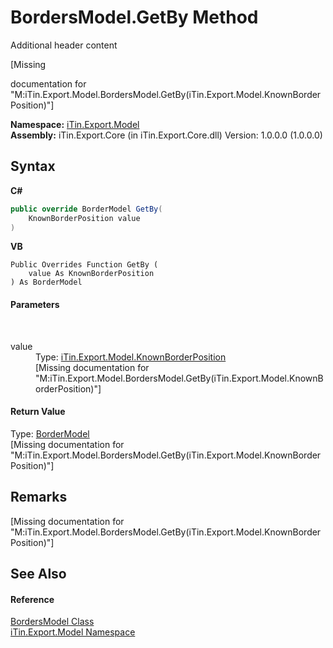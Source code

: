 # BordersModel.GetBy Method 
Additional header content 

\[Missing <summary> documentation for "M:iTin.Export.Model.BordersModel.GetBy(iTin.Export.Model.KnownBorderPosition)"\]

**Namespace:**&nbsp;<a href="N_iTin_Export_Model">iTin.Export.Model</a><br />**Assembly:**&nbsp;iTin.Export.Core (in iTin.Export.Core.dll) Version: 1.0.0.0 (1.0.0.0)

## Syntax

**C#**<br />
``` C#
public override BorderModel GetBy(
	KnownBorderPosition value
)
```

**VB**<br />
``` VB
Public Overrides Function GetBy ( 
	value As KnownBorderPosition
) As BorderModel
```


#### Parameters
&nbsp;<dl><dt>value</dt><dd>Type: <a href="T_iTin_Export_Model_KnownBorderPosition">iTin.Export.Model.KnownBorderPosition</a><br />\[Missing <param name="value"/> documentation for "M:iTin.Export.Model.BordersModel.GetBy(iTin.Export.Model.KnownBorderPosition)"\]</dd></dl>

#### Return Value
Type: <a href="T_iTin_Export_Model_BorderModel">BorderModel</a><br />\[Missing <returns> documentation for "M:iTin.Export.Model.BordersModel.GetBy(iTin.Export.Model.KnownBorderPosition)"\]

## Remarks
\[Missing <remarks> documentation for "M:iTin.Export.Model.BordersModel.GetBy(iTin.Export.Model.KnownBorderPosition)"\]

## See Also


#### Reference
<a href="T_iTin_Export_Model_BordersModel">BordersModel Class</a><br /><a href="N_iTin_Export_Model">iTin.Export.Model Namespace</a><br />